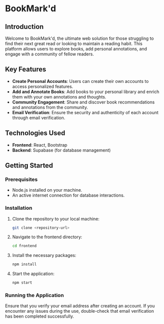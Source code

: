 # BookMark'd

## Introduction

Welcome to BookMark'd, the ultimate web solution for those struggling to find their next great read or looking to maintain a reading habit. This platform allows users to explore books, add personal annotations, and engage with a community of fellow readers.

## Key Features

- **Create Personal Accounts**: Users can create their own accounts to access personalized features.
- **Add and Annotate Books**: Add books to your personal library and enrich them with your own annotations and thoughts.
- **Community Engagement**: Share and discover book recommendations and annotations from the community.
- **Email Verification**: Ensure the security and authenticity of each account through email verification.

## Technologies Used

- **Frontend**: React, Bootstrap
- **Backend**: Supabase (for database management)

## Getting Started

### Prerequisites

- Node.js installed on your machine.
- An active internet connection for database interactions.

### Installation

1. Clone the repository to your local machine:

   ```bash
   git clone <repository-url>

2. Navigate to the frontend directory:

   ```bash
   cd frontend

3. Install the necessary packages:

   ```bash
   npm install

4. Start the application:

   ```bash
   npm start

### Running the Application
Ensure that you verify your email address after creating an account. If you encounter any issues during the use, double-check that email verification has been completed successfully.

